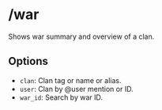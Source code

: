 # /war

Shows war summary and overview of a clan.

## Options

- `clan`: Clan tag or name or alias.
- `user`: Clan by @user mention or ID.
- `war_id`: Search by war ID.

